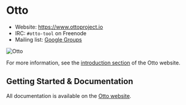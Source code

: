 Otto
=========

-   Website: https://www.ottoproject.io
-   IRC: `#otto-tool` on Freenode
-   Mailing list: [Google Groups](https://groups.google.com/group/otto-tool)

![Otto](https://cloud.githubusercontent.com/assets/846194/10143408/fc4222f8-65cc-11e5-8c29-2a17bc5b43ef.png)

For more information, see the [introduction section](https://www.ottoproject.io/intro)
of the Otto website.

Getting Started & Documentation
-------------------------------

All documentation is available on the [Otto website](https://www.ottoproject.io).

